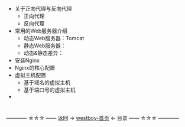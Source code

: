 * 关于正向代理与反向代理
    - 正向代理
    - 反向代理
* 常用的Web服务器介绍
    - 动态Web服务器：Tomcat
    - 静态Web服务器：
    - 动态&静态差异： 
* 安装Nginx
* Nginx的核心配置
* 虚拟主机配置
    - 基于域名的虚拟主机
    - 基于端口号的虚拟主机
* 




#
———— ☆☆☆ —— 返回 -> [westboy-首页](../../../README.md) <- 目录 —— ☆☆☆ ————